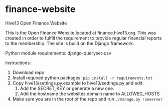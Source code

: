 # finance-website
Hive13 Open Finance Website

This is the Open Finance Website located at finance.hive13.org. This was created in order to fulfill the requirement to provide regular financial reports to the membership. The site is build on the Django framework.

Python module requirements: django-queryset-csv

Instructions:
1. Download repo
1. Install required python packages: `pip install -r requirements.txt`
1. Copy hive13/settings.py.example to hive13/settings.py and edit:
   1. Add the SECRET_KEY or generate a new one.
   1. Add the hostname the websites domain name to ALLOWED_HOSTS
1. Make sure you are in the root of the repo and run `./manage.py runserver`
